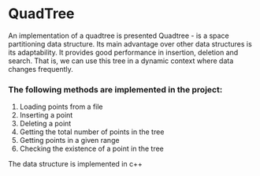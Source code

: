 # QuadTree
An implementation of a quadtree is presented
Quadtree - is a space partitioning data structure. Its main advantage over other data structures is its adaptability. It provides good performance in insertion, deletion and search. That is, we can use this tree in a dynamic context where data changes frequently.

### The following methods are implemented in the project:
  1. Loading points from a file
  2. Inserting a point
  3. Deleting a point
  4. Getting the total number of points in the tree
  5. Getting points in a given range
  6. Checking the existence of a point in the tree



The data structure is implemented in c++
